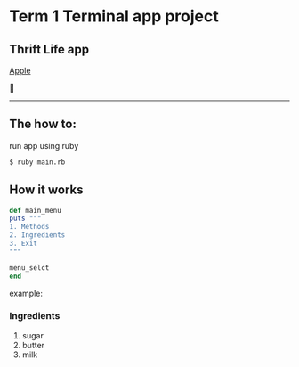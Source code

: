 # Term 1 Terminal app project
## Thrift Life app



[Apple](https://apple.com/)

:rocket:

---

## The how to:
run app using ruby 
```bash
$ ruby main.rb
```

## How it works

```ruby
def main_menu
puts """
1. Methods
2. Ingredients
3. Exit
"""

menu_selct
end
```

example:
### Ingredients
1. sugar
2. butter
3. milk


